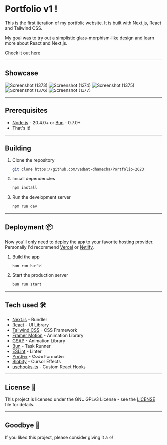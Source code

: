 # Portfolio v1 !

This is the first iteration of my portfolio website. It is built with Next.js, React and Tailwind CSS.

My goal was to try out a simplistic glass-morphism-like design and learn more about React and Next.js.

Check it out [here](https://portfolio-2023-silk-rho.vercel.app)

---

## Showcase
![Screenshot (1373)](https://github.com/vedant-dhamecha/Portfolio-2023/assets/105575987/10b7bc99-56a6-4f6d-8f5d-857185688527)
![Screenshot (1374)](https://github.com/vedant-dhamecha/Portfolio-2023/assets/105575987/0c248b04-9b99-45c8-b34e-fd231712575b)
![Screenshot (1375)](https://github.com/vedant-dhamecha/Portfolio-2023/assets/105575987/b35ea608-56b9-4ee8-b661-a340447a78c0)
![Screenshot (1376)](https://github.com/vedant-dhamecha/Portfolio-2023/assets/105575987/f99cfbca-2a33-462c-986e-053e425edf79)
![Screenshot (1377)](https://github.com/vedant-dhamecha/Portfolio-2023/assets/105575987/9a0f2976-c87c-4ab8-a90d-32057e2e7bd6)





---

## Prerequisites

- [Node.js](https://nodejs.org/en/) - 20.4.0+ or [Bun](https://bun.sh/) - 0.7.0+
- That's it!

---

## Building

1. Clone the repository

    ```bash
    git clone https://github.com/vedant-dhamecha/Portfolio-2023
    ```

2. Install dependencies

    ```bash
    npm install
    ```

3. Run the development server

    ```bash
    npm run dev
    ```

---

## Deployment 📦

Now you'll only need to deploy the app to your favorite hosting provider.
Personally I'd recommend [Vercel](https://vercel.com/) or [Netlify](https://www.netlify.com/).

1. Build the app

    ```bash
    bun run build
    ```

2. Start the production server

    ```bash
    bun run start
    ```

---

## Tech used 🛠️

- [Next.js](https://nextjs.org/) - Bundler
- [React](https://reactjs.org/) - UI Library
- [Tailwind CSS](https://tailwindcss.com/) - CSS Framework
- [Framer Motion](https://www.framer.com/motion/) - Animation Library
- [GSAP](https://greensock.com/gsap/) - Animation Library
- [Bun](https://bun.sh/) - Task Runner
- [ESLint](https://eslint.org/) - Linter
- [Prettier](https://prettier.io/) - Code Formatter
- [Blobity](https://blobity.dev/) - Cursor Effects
- [usehooks-ts](https://usehooks-ts.com/) - Custom React Hooks

---

## License 📄

This project is licensed under the GNU GPLv3 License - see the [LICENSE](LICENSE) file for details.

---

## Goodbye 👋

If you liked this project, please consider giving it a ⭐!
